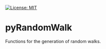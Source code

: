 [![License: MIT](https://img.shields.io/badge/License-MIT-blue.svg)](https://opensource.org/licenses/MIT)

# pyRandomWalk
Functions for the generation of random walks.
